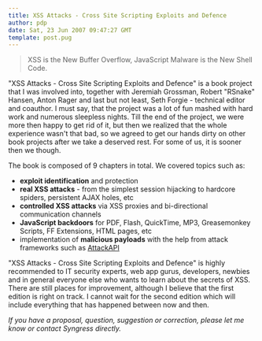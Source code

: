 ```yaml
---
title: XSS Attacks - Cross Site Scripting Exploits and Defence
author: pdp
date: Sat, 23 Jun 2007 09:47:27 GMT
template: post.pug
---
```


> XSS is the New Buffer Overflow, JavaScript Malware is the New Shell Code.

"XSS Attacks - Cross Site Scripting Exploits and Defence" is a book project that I was involved into, together with Jeremiah Grossman, Robert "RSnake" Hansen, Anton Rager and last but not least, Seth Forgie - technical editor and coauthor. I must say, that the project was a lot of fun mashed with hard work and numerous sleepless nights. Till the end of the project, we were more then happy to get rid of it, but then we realized that the whole experience wasn't that bad, so we agreed to get our hands dirty on other book projects after we take a deserved rest. For some of us, it is sooner then we though.

The book is composed of 9 chapters in total. We covered topics such as:

* **exploit identification** and protection
* **real XSS attacks** - from the simplest session hijacking to hardcore spiders, persistent AJAX holes, etc
* **controlled XSS attacks** via XSS proxies and bi-directional communication channels
* **JavaScript backdoors** for PDF, Flash, QuickTime, MP3, Greasemonkey Scripts, FF Extensions, HTML pages, etc
* implementation of **malicious payloads** with the help from attack frameworks such as [AttackAPI](/blog/attackapi)

"XSS Attacks - Cross Site Scripting Exploits and Defence" is highly recommended to IT security experts, web app gurus, developers, newbies and in general everyone else who wants to learn about the secrets of XSS. There are still places for improvement, although I believe that the first edition is right on track. I cannot wait for the second edition which will include everything that has happened between now and then.

_If you have a proposal, question, suggestion or correction, please let me know or contact Syngress directly._
